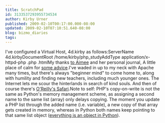 ```yaml
---
title: ScratchPad
id: 3133537293955734534
author: Kirby Urner
published: 2009-02-10T00:17:00.000-08:00
updated: 2009-02-10T07:10:51.640-08:00
blog: bizmo_diaries
tags: 
---
```


I've configured a Virtual Host, 4d.kirby as follows:<virtualhost>ServerName 4d.kirbyDocumentRoot /home/kirby/php_studyAddType application/x-httpd-php .php .html</virtualhost>My thanks [to Aimee](http://aimee.mychores.co.uk/about) and her personal journal, A little place of calm for [some advice](http://aimee.mychores.co.uk/2009/01/26/post/400/apache-tricks-on-linux).I've waded in up to my neck with Apache many times, but there's always "beginner mind" to come home to, along with humility and finding new teachers, including much younger ones.  The Internet lets me scour the hinterlands in search of kind souls.  And then of course there's [O'Reilly's Safari](http://controlroom.blogspot.com/2009/01/back-at-cubespace.html).Note to self:  PHP's copy-on-write is not the same as Python's memory management scheme, as assigning a second name to the same list (array) only delays copying.  The moment you update a PHP list through the added name (i.e. variable), a new copy of that array gets created in memory, whereas in Python both names keep pointing to that same list object ([everything is an object in Python](http://worldgame.blogspot.com/2009/02/regarding-objectifying.html)).